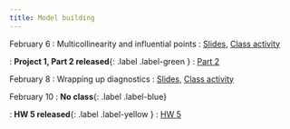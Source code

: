```yaml
---
title: Model building
---
```


February 6
: Multicollinearity and influential points
  : [Slides](https://sta214-s23.github.io/slides/lecture_11.pdf), [Class activity](https://sta214-s23.github.io/class_activities/ca_lecture_11.html)
  
: **Project 1, Part 2 released**{: .label .label-green }
  : [Part 2](https://sta214-s23.github.io/projects/project_1_2.html)

February 8
: Wrapping up diagnostics
  : [Slides](https://sta214-s23.github.io/slides/lecture_12.pdf), [Class activity](https://sta214-s23.github.io/class_activities/ca_lecture_12.html)

February 10
: **No class**{: .label .label-blue}

: **HW 5 released**{: .label .label-yellow }
  : [HW 5](https://sta214-s23.github.io/homework/HW5.pdf)